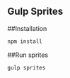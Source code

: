 Gulp Sprites
----------------
##Installation

```bash
npm install
```

##Run sprites

```bash
gulp sprites
```
